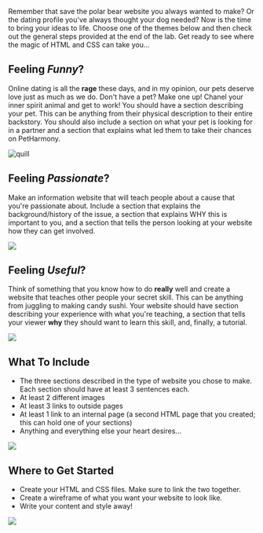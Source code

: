 
Remember that save the polar bear website you always wanted to make? Or the dating profile you've always thought your dog needed? Now is the time to bring your ideas to life. Choose one of the themes below and then check out the general steps provided at the end of the lab. Get ready to see where the magic of HTML and CSS can take you...

## Feeling *Funny*?
Online dating is all the **rage** these days, and in my opinion, our pets deserve love just as much as we do.
Don't have a pet? Make one up! Chanel your inner spirit animal and get to work! You should have a section describing your pet. This can be anything from their physical description to their entire backstory. You should also include a section on what your pet is looking for in a partner and a section that explains what led them to take their chances on PetHarmony.

![quill](https://media.giphy.com/media/26gIOkFFJGrwpgrAc/giphy.gif)

## Feeling *Passionate*?
Make an information website that will teach people about a cause that you're passionate about. Include a section that explains the background/history of the issue, a section that explains WHY this is important to you, and a section that tells the person looking at your website how they can get involved.

![](https://media.giphy.com/media/3ohjVabojNBmsqeqg8/giphy.gif)

## Feeling *Useful*?
Think of something that you know how to do **really** well and create a website that teaches other people your secret skill. This can be anything from juggling to making candy sushi. Your website should have section describing your experience with what you're teaching, a section that tells your viewer **why** they should want to learn this skill, and, finally, a tutorial.

![](https://media.giphy.com/media/vN3fMMSAmVwoo/giphy.gif)

## What To Include
- The three sections described in the type of website you chose to make. Each section should have at least 3 sentences each.
- At least 2 different images
- At least 3 links to outside pages
- At least 1 link to an internal page (a second HTML page that you created; this can hold one of your sections)
- Anything and everything else your heart desires...

![](https://media.giphy.com/media/6nJZpHdVSohPy/giphy.gif)
## Where to Get Started
- Create your HTML and CSS files. Make sure to link the two together.
- Create a wireframe of what you want your website to look like.
- Write your content and style away!

![](https://media.giphy.com/media/l4FGDukN065CC06gE/giphy.gif)
